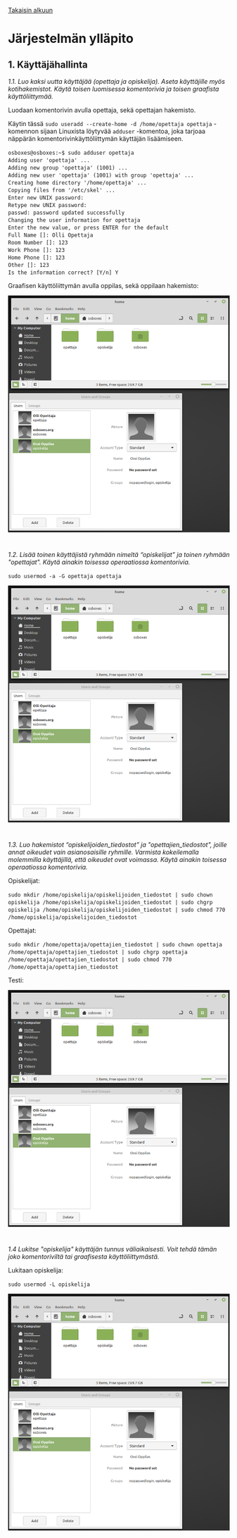 [Takaisin alkuun](../../../README.md)

# Järjestelmän ylläpito

## 1. Käyttäjähallinta

*1.1. Luo kaksi uutta käyttäjää (opettaja ja opiskelija). Aseta käyttäjille myös kotihakemistot. Käytä toisen luomisessa komentorivia ja toisen graafista käyttöliittymää.*

Luodaan komentorivin avulla opettaja, sekä opettajan hakemisto. 

Käytin tässä `sudo useradd --create-home -d /home/opettaja opettaja` -komennon sijaan Linuxista löytyvää `adduser` -komentoa, joka tarjoaa näppärän komentorivinkäyttöliittymän käyttäjän lisäämiseen.  
  
`osboxes@osboxes:~$ sudo adduser opettaja`      
`Adding user 'opettaja' ...`  
`Adding new group 'opettaja' (1001) ...`  
`Adding new user 'opettaja' (1001) with group 'opettaja' ...`    
`Creating home directory '/home/opettaja' ...`   
`Copying files from '/etc/skel' ...`   
`Enter new UNIX password:`   
`Retype new UNIX password:`   
`passwd: password updated successfully`   
`Changing the user information for opettaja`   
`Enter the new value, or press ENTER for the default`   
	`Full Name []: Olli Opettaja`   
	`Room Number []: 123`   
	`Work Phone []: 123`   
	`Home Phone []: 123`   
	`Other []: 123`   
`Is the information correct? [Y/n] Y`  

Graafisen käyttöliittymän avulla oppilas, sekä oppilaan hakemisto: 

[![opiskelija](https://raw.githubusercontent.com/tuuchen/Linux-E9955-2020/master/src/materiaali/opiskelija.png)](https://raw.githubusercontent.com/tuuchen/Linux-E9955-2020/master/src/materiaali/opiskelija.png)

# 

*1.2. Lisää toinen käyttäjistä ryhmään nimeltä “opiskelijat” ja toinen ryhmään "opettajat". Käytä ainakin toisessa operaatiossa komentorivia.*

`sudo usermod -a -G opettaja opettaja`

[![ryhmät](https://raw.githubusercontent.com/tuuchen/Linux-E9955-2020/master/src/materiaali/opiskelija.png)](https://raw.githubusercontent.com/tuuchen/Linux-E9955-2020/master/src/materiaali/ryhmät.png)

#

*1.3. Luo hakemistot “opiskelijoiden_tiedostot” ja "opettajien_tiedostot", joille annat oikeudet vain asianosaisille ryhmille. Varmista kokeilemalla molemmilla käyttäjillä, että oikeudet ovat voimassa. Käytä ainakin toisessa operaatiossa komentorivia.*

Opiskelijat:

`sudo mkdir /home/opiskelija/opiskelijoiden_tiedostot | sudo chown opiskelija /home/opiskelija/opiskelijoiden_tiedostot | sudo chgrp opiskelija /home/opiskelija/opiskelijoiden_tiedostot | sudo chmod 770 /home/opiskelija/opiskelijoiden_tiedostot`  

Opettajat:

`sudo mkdir /home/opettaja/opettajien_tiedostot | sudo chown opettaja /home/opettaja/opettajien_tiedostot | sudo chgrp opettaja /home/opettaja/opettajien_tiedostot | sudo chmod 770 /home/opettaja/opettajien_tiedostot`  

Testi:

[![oikeudet](https://raw.githubusercontent.com/tuuchen/Linux-E9955-2020/master/src/materiaali/opiskelija.png)](https://raw.githubusercontent.com/tuuchen/Linux-E9955-2020/master/src/materiaali/oikeudet.png)



#

*1.4 Lukitse "opiskelija" käyttäjän tunnus väliaikaisesti. Voit tehdä tämän joko komentoriviltä tai graafisesta käyttöliittymästä.*

Lukitaan opiskelija: 

`sudo usermod -L opiskelija` 

[![lukittu](https://raw.githubusercontent.com/tuuchen/Linux-E9955-2020/master/src/materiaali/opiskelija.png)](https://raw.githubusercontent.com/tuuchen/Linux-E9955-2020/master/src/materiaali/lukittu.png)

